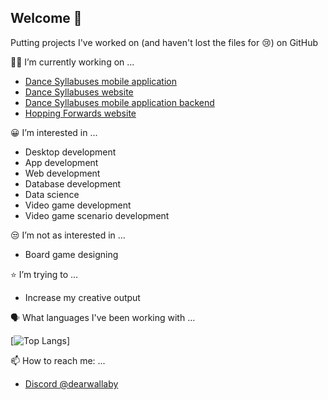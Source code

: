 ## Welcome 👋

Putting projects I've worked on (and haven't lost the files for 😢) on GitHub

👨‍💻 I’m currently working on ...
* [Dance Syllabuses mobile application](https://github.com/ProjectsKoryHasWorkedOn/DanceSyllabusesApp_2024)
* [Dance Syllabuses website](https://dancesyllabuses.com)
* [Dance Syllabuses mobile application backend](https://github.com/ProjectsKoryHasWorkedOn/2024_Dance_Syllabuses_App_Backend)
* [Hopping Forwards website](https://hoppingforwards.com/)

😀 I’m interested in ...
* Desktop development
* App development
* Web development
* Database development
* Data science
* Video game development
* Video game scenario development

😒 I’m not as interested in ...
* Board game designing

⭐ I’m trying to ...
* Increase my creative output

🗣️ What languages I've been working with ...

[![Top Langs](https://github-readme-stats.vercel.app/api/top-langs/?username=ProjectsKoryHasWorkedOn)]

📫 How to reach me: ...
* [Discord @dearwallaby](https://discord.com/users/users/351352351870943233)






